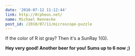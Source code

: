 ```yaml
---
date: '2010-07-12 11:12:44'
link: http://0rpheus.net/
name: Michael Rennecke
post_id: /2010/07/11/microscope-puzzle
---
```


If the color of R ist gray? Then it's a SunRay 1(G).

<strong>Hey very good! Another beer for you! Sums up to 6 now ;)</strong>